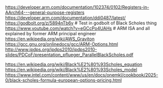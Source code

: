 https://developer.arm.com/documentation/102374/0102/Registers-in-AArch64---general-purpose-registers
https://developer.arm.com/documentation/ddi0487/latest/
https://godbolt.org/z/5894nTb6v                         # Test in godbolt of Black Scholes thing
https://www.youtube.com/watch?v=eGCcPo4UAHs             # ARM ISA and all explained by former ARM principal engineer
https://en.wikipedia.org/wiki/AWS_Graviton
https://gcc.gnu.org/onlinedocs/gcc/ARM-Options.html
http://www.ipdps.org/ipdps2010/ipdps2010-slides/PDCoF/presentation_pflueger_ParallelBlackScholes.pdf

https://en.wikipedia.org/wiki/Black%E2%80%93Scholes_equation
https://en.wikipedia.org/wiki/Black%E2%80%93Scholes_model
https://www.intel.com/content/www/us/en/docs/onemkl/cookbook/2025-0/black-scholes-formula-european-options-pricing.html
